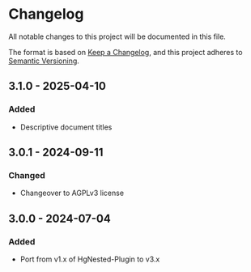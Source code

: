 # Changelog
All notable changes to this project will be documented in this file.

The format is based on [Keep a Changelog](https://keepachangelog.com/en/1.0.0/),
and this project adheres to [Semantic Versioning](https://semver.org/spec/v2.0.0.html).
## 3.1.0 - 2025-04-10
### Added
- Descriptive document titles

## 3.0.1 - 2024-09-11
### Changed
- Changeover to AGPLv3 license

## 3.0.0 - 2024-07-04
### Added
- Port from v1.x of HgNested-Plugin to v3.x

